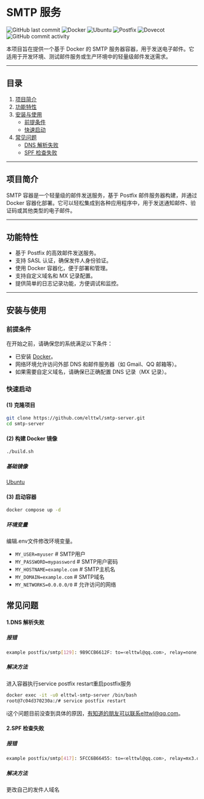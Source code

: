 # SMTP 服务

![GitHub last commit](https://img.shields.io/github/last-commit/elttwl/smtp-server)
![Docker](https://img.shields.io/badge/Docker-v28.0.1-blue)
![Ubuntu](https://img.shields.io/badge/Ubuntu-v24.04-blue)
![Postfix](https://img.shields.io/badge/Postfix-v3.8.6-blue)
![Dovecot](https://img.shields.io/badge/Dovecot-v2.3.21-blue)
![GitHub commit activity](https://img.shields.io/github/commit-activity/m/elttwl/smtp-server)


本项目旨在提供一个基于 Docker 的 SMTP 服务器容器，用于发送电子邮件。它适用于开发环境、测试邮件服务或生产环境中的轻量级邮件发送需求。

---

## **目录**

1. [项目简介](#项目简介)
2. [功能特性](#功能特性)
3. [安装与使用](#安装与使用)
   - [前提条件](#前提条件)
   - [快速启动](#快速启动)
4. [常见问题](#常见问题)
   - [DNS 解析失败](#1dns-解析失败)
   - [SPF 检查失败](#2spf-检查失败)

---

## **项目简介**

SMTP 容器是一个轻量级的邮件发送服务，基于 Postfix 邮件服务器构建，并通过 Docker 容器化部署。它可以轻松集成到各种应用程序中，用于发送通知邮件、验证码或其他类型的电子邮件。

---

## **功能特性**

- 基于 Postfix 的高效邮件发送服务。
- 支持 SASL 认证，确保发件人身份验证。
- 使用 Docker 容器化，便于部署和管理。
- 支持自定义域名和 MX 记录配置。
- 提供简单的日志记录功能，方便调试和监控。

---

## **安装与使用**

### **前提条件**

在开始之前，请确保您的系统满足以下条件：

- 已安装 [Docker](https://www.docker.com/)。
- 网络环境允许访问外部 DNS 和邮件服务器（如 Gmail、QQ 邮箱等）。
- 如果需要自定义域名，请确保已正确配置 DNS 记录（MX 记录）。

### **快速启动**

#### **(1) 克隆项目**

```bash
git clone https://github.com/elttwl/smtp-server.git
cd smtp-server
```

#### **(2) 构建 Docker 镜像**

```bash
./build.sh
```

##### 基础镜像
[Ubuntu](https://hub.docker.com/_/ubuntu/)

#### **(3) 启动容器**
```bash
docker compose up -d
```

##### 环境变量
编辑.env文件修改环境变量。
- `MY_USER=myuser` # SMTP用户
- `MY_PASSWORD=mypassword` # SMTP用户密码
- `MY_HOSTNAME=example.com` # SMTP主机名
- `MY_DOMAIN=example.com` # SMTP域名
- `MY_NETWORKS=0.0.0.0/0` # 允许访问的网络

## **常见问题**

#### **1.DNS 解析失败**

##### **报错**
```bash
example postfix/smtp[129]: 9B9CCB6612F: to=<elttwl@qq.com>, relay=none, delay=0.02, delays=0.01/0.01/0/0, dsn=4.4.3, status=deferred (Host or domain name not found. Name service error for name=qq.com type=MX: Host not found, try again)
```
##### **解决方法**
进入容器执行service postfix restart重启postfix服务
```bash
docker exec -it -u0 elttwl-smtp-server /bin/bash
root@7c04d370230a:/# service postfix restart
```
ℹ️这个问题目前没查到具体的原因，有知道的朋友可以联系elttwl@qq.com。

#### **2.SPF 检查失败**

##### **报错**
```bash
example postfix/smtp[417]: 5FCC6B66455: to=<elttwl@qq.com>, relay=mx3.qq.com[59.36.124.165]:25, delay=0.73, delays=0.01/0.01/0.18/0.53, dsn=5.0.0, status=bounced (host mx3.qq.com[59.36.124.165] said: 550 SPF check failed [MHPq59EnwWnnM2tSL4bvrVEKOVVHKNfjuxAsCqMyAPcMwoY0AikKkglVMn3WLmuSwQ==  IP: X.X.X.X]. https://service.mail.qq.com/detail/122/72. (in reply to end of DATA command))
```
##### **解决方法**
更改自己的发件人域名

